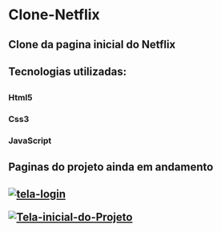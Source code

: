 # Clone-Netflix
<h2>Clone da pagina inicial do Netflix<h2/>
<h2>Tecnologias utilizadas:<h2/> <h3>Html5<h3/> <h3>Css3<h3/> <h3>JavaScript<h3/>
  

<h2>Paginas do projeto ainda em andamento<h2/>
  

<a href="https://ibb.co/Wt6kwWj"><img src="https://i.ibb.co/0tcCSjv/tela-login.png" alt="tela-login" border="0"></a>

<a href="https://ibb.co/Y3VQm7R"><img src="https://i.ibb.co/xDrLWSC/Tela-inicial-do-Projeto.png" alt="Tela-inicial-do-Projeto" border="0"></a>
